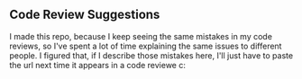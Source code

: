 ## Code Review Suggestions

I made this repo, because I keep seeing the same mistakes in my code reviews, so I've spent a lot of time explaining the same issues to different people. I figured that, if I describe those mistakes here, I'll just have to paste the url next time it appears in a code reviewe c:

